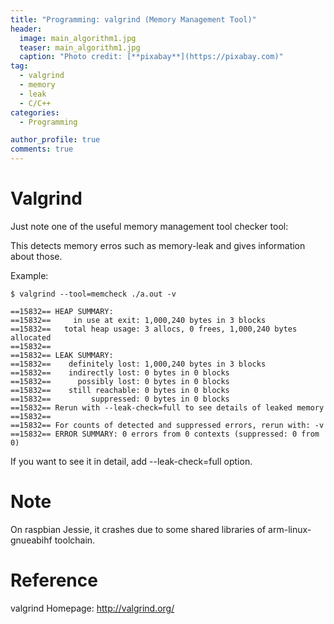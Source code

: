 ```yaml
---
title: "Programming: valgrind (Memory Management Tool)"
header:
  image: main_algorithm1.jpg
  teaser: main_algorithm1.jpg
  caption: "Photo credit: [**pixabay**](https://pixabay.com)"
tag:
  - valgrind
  - memory
  - leak
  - C/C++
categories:
  - Programming

author_profile: true
comments: true
---
```


# Valgrind

Just note one of the useful memory management tool checker tool:

This detects memory erros such as memory-leak and gives information about those.

Example:

    $ valgrind --tool=memcheck ./a.out -v

    ==15832== HEAP SUMMARY:
    ==15832==     in use at exit: 1,000,240 bytes in 3 blocks
    ==15832==   total heap usage: 3 allocs, 0 frees, 1,000,240 bytes allocated
    ==15832==
    ==15832== LEAK SUMMARY:
    ==15832==    definitely lost: 1,000,240 bytes in 3 blocks
    ==15832==    indirectly lost: 0 bytes in 0 blocks
    ==15832==      possibly lost: 0 bytes in 0 blocks
    ==15832==    still reachable: 0 bytes in 0 blocks
    ==15832==         suppressed: 0 bytes in 0 blocks
    ==15832== Rerun with --leak-check=full to see details of leaked memory
    ==15832==
    ==15832== For counts of detected and suppressed errors, rerun with: -v
    ==15832== ERROR SUMMARY: 0 errors from 0 contexts (suppressed: 0 from 0)

If you want to see it in detail, add --leak-check=full option.

# Note
On raspbian Jessie, it crashes due to some shared libraries of arm-linux-gnueabihf toolchain.

# Reference

valgrind Homepage: http://valgrind.org/
